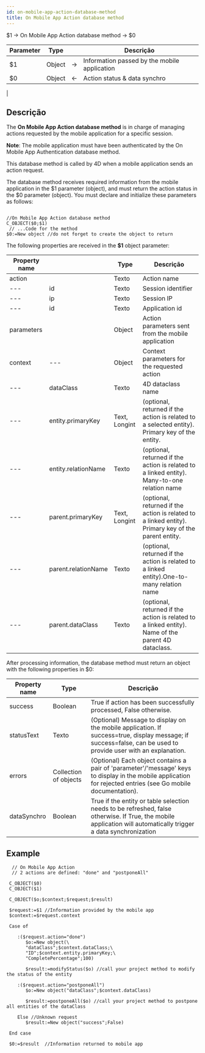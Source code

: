 ```yaml
---
id: on-mobile-app-action-database-method
title: On Mobile App Action database method
---
```


<!-- REF #4D.OnMobileAppAction.Syntax --> $1 -> On Mobile App Action database method -> $0<!-- END REF -->

<!-- REF #4D.OnMobileAppAction.Params -->
| Parameter | Type   |    | Descrição                                               |
| --------- | ------ | -- | ------------------------------------------------------- |
| $1        | Object | -> | Information passed by the mobile application            |
| $0        | Object | <- | Action status & data synchro|<!-- END REF -->


|


## Descrição

The **On Mobile App Action database method** is in charge of managing actions requested by the mobile application for a specific session.

**Note**: The mobile application must have been authenticated by the On Mobile App Authentication database method.

This database method is called by 4D when a mobile application sends an action request.

The database method receives required information from the mobile application in the $1 parameter (object), and must return the action status in the $0 parameter (object). You must declare and initialize these parameters as follows:

 ```4d

 //On Mobile App Action database method
 C_OBJECT($0;$1)
  // ...Code for the method
 $0:=New object //do not forget to create the object to return
 ```

The following properties are received in the **$1** object parameter:


| Property name |                     | Type          | Descrição                                                                                           |
| ------------- | ------------------- | ------------- | --------------------------------------------------------------------------------------------------- |
| action        |                     | Texto         | Action name                                                                                         |
| ---           | id                  | Texto         | Session identifier                                                                                  |
| ---           | ip                  | Texto         | Session IP                                                                                          |
| ---           | id                  | Texto         | Application id                                                                                      |
| parameters    |                     | Object        | Action parameters sent from the mobile application                                                  |
| context       | ---                 | Object        | Context parameters for the requested action                                                         |
| ---           | dataClass           | Texto         | 4D dataclass name                                                                                   |
| ---           | entity.primaryKey   | Text, Longint | (optional, returned if the action is related to a selected entity). Primary key of the entity.      |
| ---           | entity.relationName | Texto         | (optional, returned if the action is related to a linked entity). Many-to-one relation name         |
| ---           | parent.primaryKey   | Text, Longint | (optional, returned if the action is related to a linked entity). Primary key of the parent entity. |
| ---           | parent.relationName | Texto         | (optional, returned if the action is related to a linked entity).One-to-many relation name          |
| ---           | parent.dataClass    | Texto         | (optional, returned if the action is related to a linked entity). Name of the parent 4D dataclass.  |


After processing information, the database method must return an object with the following properties in $0:

| Property name | Type                  | Descrição                                                                                                                                                       |
| ------------- | --------------------- | --------------------------------------------------------------------------------------------------------------------------------------------------------------- |
| success       | Boolean               | True if action has been successfully processed, False otherwise.                                                                                                |
| statusText    | Texto                 | (Optional) Message to display on the mobile application. If success=true, display message; if success=false, can be used to provide user with an explanation.   |
| errors        | Collection of objects | (Optional) Each object contains a pair of 'parameter'/'message' keys to display in the mobile application for rejected entries (see Go mobile documentation).   |
| dataSynchro   | Boolean               | True if the entity or table selection needs to be refreshed, false otherwise. If True, the mobile application will automatically trigger a data synchronization |

## Example

```4d
  // On Mobile App Action
  // 2 actions are defined: "done" and "postponeAll"

 C_OBJECT($0)
 C_OBJECT($1)

 C_OBJECT($o;$context;$request;$result)

 $request:=$1 //Information provided by the mobile app
 $context:=$request.context

 Case of

    :($request.action="done")
       $o:=New object(\
       "dataClass";$context.dataClass;\
       "ID";$context.entity.primaryKey;\
       "CompletePercentage";100)

       $result:=modifyStatus($o) //call your project method to modify the status of the entity

    :($request.action="postponeAll")
       $o:=New object("dataClass";$context.dataClass)

       $result:=postponeAll($o) //call your project method to postpone all entities of the dataClass

    Else //Unknown request
       $result:=New object("success";False)

 End case

 $0:=$result  //Information returned to mobile app

 ```